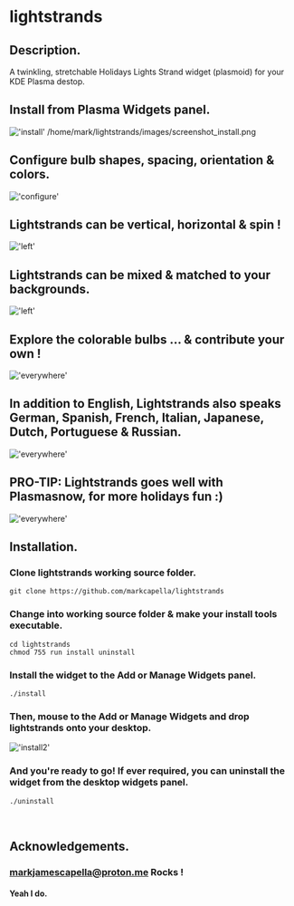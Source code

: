 
# lightstrands

## Description.
A twinkling, stretchable Holidays Lights Strand widget (plasmoid) for your KDE Plasma destop.
&nbsp;
## Install from Plasma Widgets panel.
!['install'](https://github.com/markcapella/lightstrands/blob/main/images/screenshot_install.png)
/home/mark/lightstrands/images/screenshot_install.png
## Configure bulb shapes, spacing, orientation & colors.
!['configure'](https://github.com/markcapella/lightstrands/blob/main/images/screenshot_configure.png)

## Lightstrands can be vertical, horizontal & spin !
!['left'](https://github.com/markcapella/lightstrands/blob/main/images/screenshot_spin.png)

## Lightstrands can be mixed & matched to your backgrounds.
!['left'](https://github.com/markcapella/lightstrands/blob/main/images/screenshot_match.png)

## Explore the colorable bulbs ... & contribute your own !
!['everywhere'](https://github.com/markcapella/lightstrands/blob/main/images/screenshot_all_bulbs.png)

## In addition to English, Lightstrands also speaks German, Spanish, French, Italian, Japanese, Dutch, Portuguese & Russian.
!['everywhere'](https://github.com/markcapella/lightstrands/blob/main/images/screenshot_languages.png)

## PRO-TIP: Lightstrands goes well with Plasmasnow, for more holidays fun :)
!['everywhere'](https://github.com/markcapella/lightstrands/blob/main/images/screenshot_plasmasnow.png)

## Installation.

### Clone lightstrands working source folder.
    git clone https://github.com/markcapella/lightstrands

### Change into working source folder & make your install tools executable.
    cd lightstrands
    chmod 755 run install uninstall

### Install the widget to the Add or Manage Widgets panel.
    ./install

### Then, mouse to the Add or Manage Widgets and drop lightstrands onto your desktop.
!['install2'](https://github.com/markcapella/lightstrands/blob/main/images/screenshot_install.png)
### And you're ready to go! If ever required, you can uninstall the widget from the desktop widgets panel.
    ./uninstall

&nbsp;
## Acknowledgements.

### markjamescapella@proton.me Rocks !

#### Yeah I do.
&nbsp;

